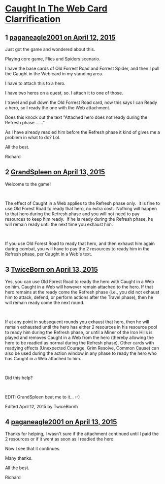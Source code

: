 # [Caught In The Web Card Clarrification](https://community.fantasyflightgames.com/topic/166839-caught-in-the-web-card-clarrification/)

## 1 [paganeagle2001 on April 12, 2015](https://community.fantasyflightgames.com/topic/166839-caught-in-the-web-card-clarrification/?do=findComment&comment=1563508)

Just got the game and wondered about this.

Playing core game, Flies and Spiders scenario.

I have the base cards of Old Forrest Road and Forrest Spider, and then I pull the Caught in the Web card in my standing area.

I have to attach this to a hero.

I have two heros on a quest, so. I attach it to one of those.

I travel and pull down the Old Forrest Road card, now this says I can Ready a hero, so I ready the one with the Web attachment.

Does this knock out the text "Attached hero does not ready during the Refresh phase......."

As I have already readied him before the Refresh phase it kind of gives me a problem in what to do? Lol.

All the best.

Richard

## 2 [GrandSpleen on April 13, 2015](https://community.fantasyflightgames.com/topic/166839-caught-in-the-web-card-clarrification/?do=findComment&comment=1563544)

Welcome to the game!

 

The effect of Caught in a Web applies to the Refresh phase only.  It is fine to use Old Forest Road to ready that hero, no extra cost.  Nothing will happen to that hero during the Refresh phase and you will not need to pay resources to keep him ready.  If he is ready during the Refresh phase, he will remain ready until the next time you exhaust him.

 

If you use Old Forest Road to ready that hero, and then exhaust him again during combat, you will have to pay the 2 resources to ready him in the Refresh phase, per Caught in a Web's text.  

## 3 [TwiceBorn on April 13, 2015](https://community.fantasyflightgames.com/topic/166839-caught-in-the-web-card-clarrification/?do=findComment&comment=1563552)

Yes, you can use Old Forest Road to ready the hero with Caught in a Web on him. Caught in a Web will however remain attached to the hero. If that hero remains at the ready come the Refresh phase (i.e., you did not exhaust him to attack, defend, or perform actions after the Travel phase), then he will remain ready come the next round.

 

If at any point in subsequent rounds you exhaust that hero, then he will remain exhausted until the hero has either 2 resources in his resource pool to ready him during the Refresh phase, or until a Miner of the Iron Hills is played and removes Caught in a Web from the hero (thereby allowing the hero to be readied as normal during the Refresh phase). Other cards with readying effects (Unexpected Courage, Grim Resolve, Common Cause) can also be used during the action window in any phase to ready the hero who has Caught in a Web attached to him.

 

Did this help?

 

EDIT: GrandSpleen beat me to it… :-)

Edited April 12, 2015 by TwiceBornh

## 4 [paganeagle2001 on April 13, 2015](https://community.fantasyflightgames.com/topic/166839-caught-in-the-web-card-clarrification/?do=findComment&comment=1563612)

Thanks for helping, I wasn't sure if the attachment continued until I paid the 2 resources or if it went as soon as I readied the hero.

Now I see that it continues.

Many thanks.

All the best.

Richard

